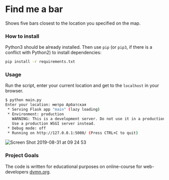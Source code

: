 # Find me a bar

Shows five bars closest to the location you specified on the map.

### How to install

Python3 should be already installed.
Then use `pip` (or `pip3`, if there is a conflict with Python2) to install dependencies:

```bash
pip install -r requirements.txt
```

### Usage
Run the script, enter your current location and get to the `localhost` in your browser.
```bash
$ python main.py
Enter your location: метро Арбатская
 * Serving Flask app "main" (lazy loading)
 * Environment: production
   WARNING: This is a development server. Do not use it in a production deployment.
   Use a production WSGI server instead.
 * Debug mode: off
 * Running on http://127.0.0.1:5000/ (Press CTRL+C to quit)
```
![Screen Shot 2019-08-31 at 09 24 53](https://user-images.githubusercontent.com/14007617/64060135-5f5c5200-cbd1-11e9-886d-1152736c7302.png)

### Project Goals

The code is written for educational purposes on online-course for web-developers [dvmn.org](https://dvmn.org/).
